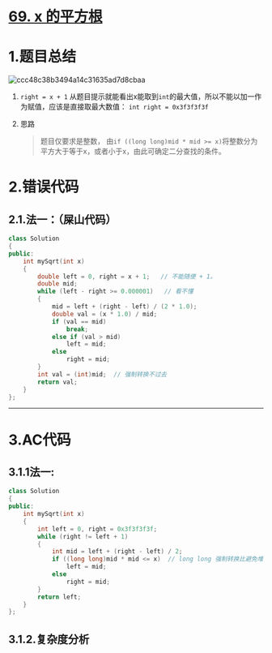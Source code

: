# [69. x 的平方根 ](https://leetcode.cn/problems/sqrtx/)



# 1.题目总结

![ccc48c38b3494a14c31635ad7d8cbaa](D:\HongweiTang\桌面\ccc48c38b3494a14c31635ad7d8cbaa.png)



1. `right = x + 1`  从题目提示就能看出x能取到`int`的最大值，所以不能以加一作为赋值，应该是直接取最大数值： `int right = 0x3f3f3f3f`

2. 思路

   > 题目仅要求是整数， 由`if ((long long)mid * mid >= x)`将整数分为平方大于等于x，或者小于x，由此可确定二分查找的条件。

# 2.错误代码

## 2.1.法一：（屎山代码）

```C++
class Solution
{
public:
    int mySqrt(int x)
    {
        double left = 0, right = x + 1;   // 不能随便 + 1。 
        double mid;
        while (left - right >= 0.000001)   // 看不懂
        {
            mid = left + (right - left) / (2 * 1.0);
            double val = (x * 1.0) / mid;
            if (val == mid)
                break;
            else if (val > mid)
                left = mid;
            else
                right = mid;
        }
        int val = (int)mid;  // 强制转换不过去
        return val;
    }
};
```



******************

# 3.AC代码

## 3.1.1法一:

```C++
class Solution
{
public:
    int mySqrt(int x)
    {
        int left = 0, right = 0x3f3f3f3f;
        while (right != left + 1)
        {
            int mid = left + (right - left) / 2;
            if ((long long)mid * mid <= x)  // long long 强制转换比避免堆栈溢出
                left = mid;
            else
                right = mid;
        }
        return left;
    }
};
```

## 3.1.2.复杂度分析



